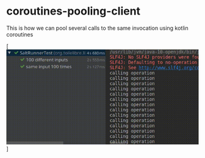 # coroutines-pooling-client
This is how we can pool several calls to the same invocation using kotlin coroutines

[![Screencast](screencast.gif)]
